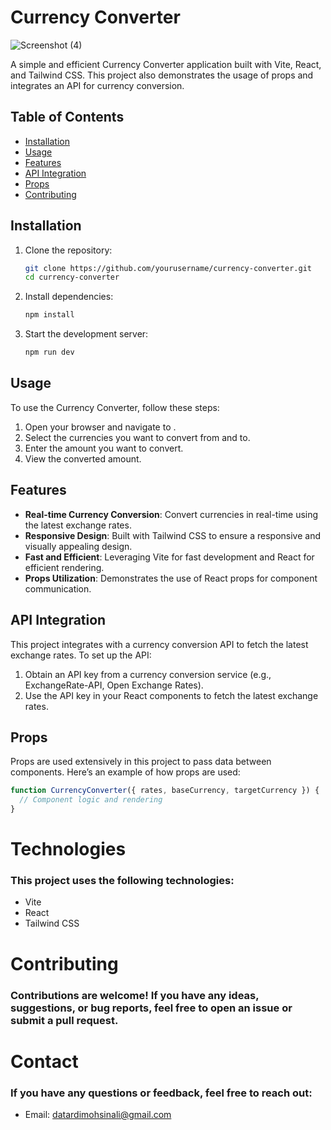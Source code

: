 # Currency Converter
![Screenshot (4)](https://github.com/mohsin7046/Currency-Convertor/assets/150660077/d7906eb0-2356-40fe-b7bf-9ec04bbd2c5f)

A simple and efficient Currency Converter application built with Vite, React, and Tailwind CSS. This project also demonstrates the usage of props and integrates an API for currency conversion.

## Table of Contents

- [Installation](#installation)
- [Usage](#usage)
- [Features](#features)
- [API Integration](#api-integration)
- [Props](#props)
- [Contributing](#contributing)

## Installation

1. Clone the repository:

    ```bash
    git clone https://github.com/yourusername/currency-converter.git
    cd currency-converter
    ```

2. Install dependencies:

    ```bash
    npm install
    ```

3. Start the development server:

    ```bash
    npm run dev
    ```

## Usage

To use the Currency Converter, follow these steps:

1. Open your browser and navigate to .
2. Select the currencies you want to convert from and to.
3. Enter the amount you want to convert.
4. View the converted amount.

## Features

- **Real-time Currency Conversion**: Convert currencies in real-time using the latest exchange rates.
- **Responsive Design**: Built with Tailwind CSS to ensure a responsive and visually appealing design.
- **Fast and Efficient**: Leveraging Vite for fast development and React for efficient rendering.
- **Props Utilization**: Demonstrates the use of React props for component communication.

## API Integration

This project integrates with a currency conversion API to fetch the latest exchange rates. To set up the API:

1. Obtain an API key from a currency conversion service (e.g., ExchangeRate-API, Open Exchange Rates).
2. Use the API key in your React components to fetch the latest exchange rates.

## Props

Props are used extensively in this project to pass data between components. Here’s an example of how props are used:

```jsx
function CurrencyConverter({ rates, baseCurrency, targetCurrency }) {
  // Component logic and rendering
}
```

# Technologies
### This project uses the following technologies:

- Vite
- React
- Tailwind CSS

# Contributing
### Contributions are welcome! If you have any ideas, suggestions, or bug reports, feel free to open an issue or submit a pull request.

# Contact
### If you have any questions or feedback, feel free to reach out:

- Email: datardimohsinali@gmail.com
